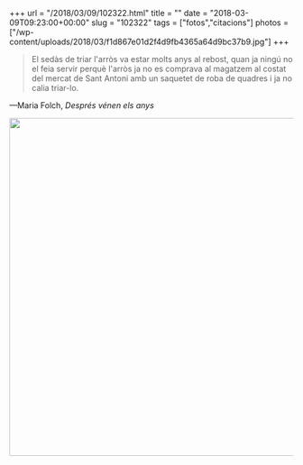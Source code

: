 +++
url = "/2018/03/09/102322.html"
title = ""
date = "2018-03-09T09:23:00+00:00"
slug = "102322"
tags = ["fotos","citacions"]
photos = ["/wp-content/uploads/2018/03/f1d867e01d2f4d9fb4365a64d9bc37b9.jpg"]
+++

> El sedàs de triar l'arròs va estar molts anys al rebost, quan ja ningú no el feia servir perquè l'arròs ja no es comprava al magatzem al costat del mercat de Sant Antoni amb un saquetet de roba de quadres i ja no calia triar-lo.

—Maria Folch, *Després vénen els anys*

<img src="/wp-content/uploads/2018/03/f1d867e01d2f4d9fb4365a64d9bc37b9.jpg" width="600" height="600" />
